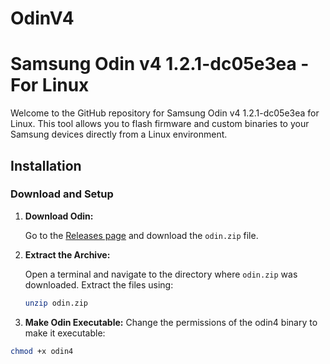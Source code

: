 # OdinV4
# Samsung Odin v4 1.2.1-dc05e3ea - For Linux

Welcome to the GitHub repository for Samsung Odin v4 1.2.1-dc05e3ea for Linux. This tool allows you to flash firmware and custom binaries to your Samsung devices directly from a Linux environment.

## Installation

### Download and Setup

1. **Download Odin:**

   Go to the [Releases page](https://github.com/Adrilaw/OdinV4/releases) and download the `odin.zip` file.

2. **Extract the Archive:**

   Open a terminal and navigate to the directory where `odin.zip` was downloaded. Extract the files using:

   ```bash
   unzip odin.zip
3. **Make Odin Executable:**
Change the permissions of the odin4 binary to make it executable:

```bash
chmod +x odin4



